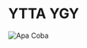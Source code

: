 # YTTA YGY
<picture>
  <img alt="Apa Coba" src="https://www.google.com/imgres?imgurl=https%3A%2F%2Fi.ytimg.com%2Fvi%2F2MCFwDhoqqc%2Fsddefault.jpg&imgrefurl=https%3A%2F%2Fwww.youtube.com%2Fwatch%3Fv%3D2MCFwDhoqqc&tbnid=rbPldZqz2x0IaM&vet=12ahUKEwiriZbCgIf5AhVuj9gFHZ3yAe4QMygtegUIARCWAg..i&docid=7CnlaPcl_88AqM&w=640&h=480&q=the%20rock%20meme&client=ms-unknown&ved=2ahUKEwiriZbCgIf5AhVuj9gFHZ3yAe4QMygtegUIARCWAg.png">
</picture>
